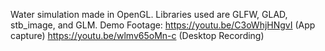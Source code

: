 Water simulation made in OpenGL. Libraries used are GLFW, GLAD, stb_image, and GLM. 
Demo Footage: https://youtu.be/C3oWhjHNgvI (App capture)
https://youtu.be/wlmv65oMn-c (Desktop Recording)
